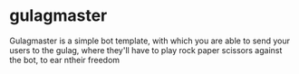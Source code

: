 # gulagmaster

Gulagmaster is a simple bot template, with which you are able to send your users to the gulag,
where they'll have to play rock paper scissors against the bot, to ear ntheir freedom
